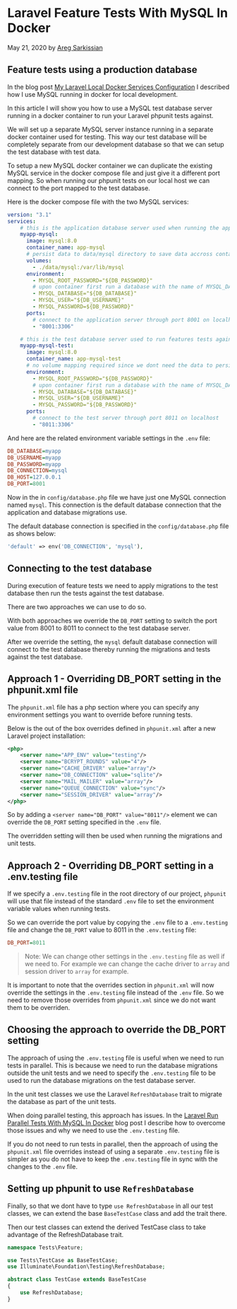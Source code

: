 # Laravel Feature Tests With MySQL In Docker

May 21, 2020 by [Areg Sarkissian](https://aregsar.com/about)

## Feature tests using a production database

In the blog post [My Laravel Local Docker Services Configuration](https://aregsar.com/blog/2020/my-laravel-local-docker-services-configuration) I described how I use MySQL running in docker for local development.

In this article I will show you how to use a MySQL test database server running in a docker container to run your Laravel phpunit tests against.

We will set up a separate MySQL server instance running in a separate docker container used for testing. This way our test database will be completely separate from our development database so that we can setup the test database with test data.

To setup a new MySQL docker container we can duplicate the existing MySQL service in the docker compose file and just give it a different port mapping. So when running our phpunit tests on our local host we can connect to the port mapped to the test database.

Here is the docker compose file with the two MySQL services:

```yml
version: "3.1"
services:
    # this is the application database server used when running the app locally
    myapp-mysql:
      image: mysql:8.0
      container_name: app-mysql
      # persist data to data/mysql directory to save data accross container runs
      volumes:
        - ./data/mysql:/var/lib/mysql
      environment:
        - MYSQL_ROOT_PASSWORD="${DB_PASSWORD}"
        # upon container first run a database with the name of MYSQL_DATABASE setting will be created
        - MYSQL_DATABASE="${DB_DATABASE}"
        - MYSQL_USER="${DB_USERNAME}"
        - MYSQL_PASSWORD=${DB_PASSWORD}"
      ports:
        # connect to the application server through port 8001 on localhost
        - "8001:3306"

    # this is the test database server used to run features tests against
    myapp-mysql-test:
      image: mysql:8.0
      container_name: app-mysql-test
      # no volume mapping required since we dont need the data to persist after container is shut down
      environment:
        - MYSQL_ROOT_PASSWORD="${DB_PASSWORD}"
        # upon container first run a database with the name of MYSQL_DATABASE setting will be created
        - MYSQL_DATABASE="${DB_DATABASE}"
        - MYSQL_USER="${DB_USERNAME}"
        - MYSQL_PASSWORD="${DB_PASSWORD}"
      ports:
        # connect to the test server through port 8011 on localhost
        - "8011:3306"
```

And here are the related environment variable settings in the `.env` file:

```ini
DB_DATABASE=myapp
DB_USERNAME=myapp
DB_PASSWORD=myapp
DB_CONNECTION=mysql
DB_HOST=127.0.0.1
DB_PORT=8001
```

Now in the in `config/database.php` file we have just one MySQL connection named `mysql`.
This connection is the default database connection that the application and database migrations use. 

The default database connection is specified in the `config/database.php` file as shows below:

```php
'default' => env('DB_CONNECTION', 'mysql'),
```

## Connecting to the test database

During execution of feature tests we need to apply migrations to the test database then run the tests against the test database.

There are two approaches we can use to do so.

With both approaches we override the `DB_PORT` setting to switch the port value from 8001 to 8011 to connect to the test database server.

After we override the setting, the `mysql` default database connection will connect to the test database thereby running the migrations and tests against the test database.

## Approach 1 - Overriding DB_PORT setting in the phpunit.xml file

The `phpunit.xml` file has a php section where you can specify any environment settings you want to override before running tests.

Below is the out of the box overrides defined in `phpunit.xml` after a new Laravel project installation:

```xml
<php>
    <server name="APP_ENV" value="testing"/>
    <server name="BCRYPT_ROUNDS" value="4"/>
    <server name="CACHE_DRIVER" value="array"/>
    <server name="DB_CONNECTION" value="sqlite"/>
    <server name="MAIL_MAILER" value="array"/>
    <server name="QUEUE_CONNECTION" value="sync"/>
    <server name="SESSION_DRIVER" value="array"/>
</php>
```

So by adding a `<server name="DB_PORT" value="8011"/>` element we can override the `DB_PORT` setting specified in the `.env` file.

The overridden setting will then be used when running the migrations and unit tests.

## Approach 2 - Overriding DB_PORT setting in a .env.testing file

If we specify a `.env.testing` file in the root directory of our project, `phpunit` will use that file instead of the standard `.env` file to set the environment variable values when running tests.

So we can override the port value by copying the `.env` file to a `.env.testing` file and change the `DB_PORT` value to 8011 in the `.env.testing` file:

```ini
DB_PORT=8011
```

> Note: We can change other settings in the `.env.testing` file as well if we need to. For example we can change the cache driver to `array` and session driver to `array` for example.

It is important to note that the overrides section in `phpunit.xml` will now override the settings in the `.env.testing` file instead of the `.env` file. So we need to remove those overrides from `phpunit.xml` since we do not want them to be overriden.

## Choosing the approach to override the DB_PORT setting

The approach of using the `.env.testing` file is useful when we need to run tests in parallel. This is because we need to run the database migrations outside the unit tests and we need to specify the `.env.testing` file to be used to run the database migrations on the test database server.

In the unit test classes we use the Laravel `RefreshDatabase` trait to migrate the database as part of the unit tests.

When doing parallel testing, this approach has issues. In the [Laravel Run Parallel Tests With MySQL In Docker](https://aregsar.com/blog/2020/laravel-run-parallel-tests-with-mysql-in-docker) blog post I describe how to overcome those issues and why we need to use the `.env.testing` file.

If you do not need to run tests in parallel, then the approach of using the `phpunit.xml` file overrides instead of using a separate `.env.testing` file is simpler as you do not have to keep the `.env.testing` file in sync with the changes to the `.env` file.

## Setting up phpunit to use `RefreshDatabase`

Finally, so that we dont have to type `use RefreshDatabase` in all our test classes, we can extend the base `BaseTestCase` class and add the trait there.

Then our test classes can extend the derived TestCase class to take advantage of the RefreshDatabase trait.

```php
namespace Tests\Feature;

use Tests\TestCase as BaseTestCase;
use Illuminate\Foundation\Testing\RefreshDatabase;

abstract class TestCase extends BaseTestCase
{
    use RefreshDatabase;
}
```
